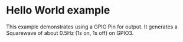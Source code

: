 # Hello World example

This example demonstrates using a GPIO Pin for output. It generates a Squarewave of about 0.5Hz (1s on, 1s off) on GPIO3.